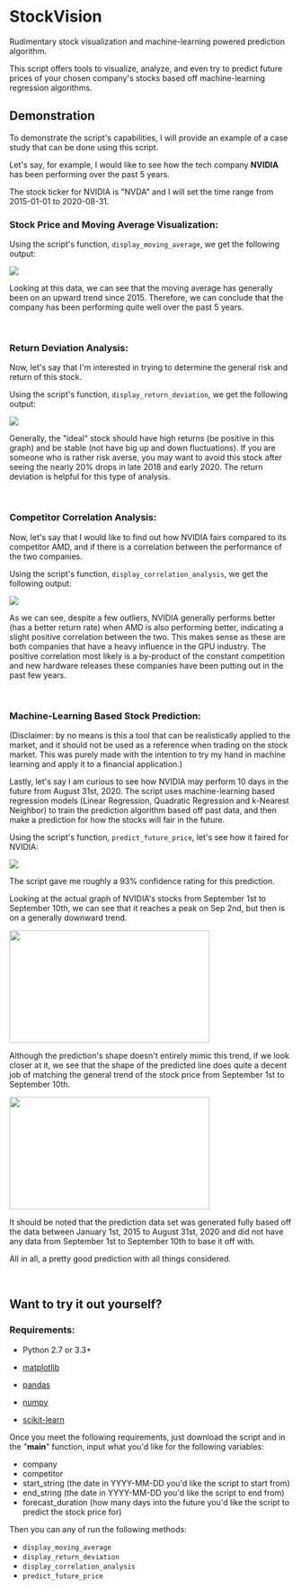 # StockVision
Rudimentary stock visualization and machine-learning powered prediction algorithm.

This script offers tools to visualize, analyze, and even try to predict future prices of your chosen company's stocks based off machine-learning regression algorithms.

## Demonstration

To demonstrate the script's capabilities, I will provide an example of a case study that can be done using this script.

Let's say, for example, I would like to see how the tech company <b>NVIDIA</b> has been performing over the past 5 years.

The stock ticker for NVIDIA is "NVDA" and I will set the time range from 2015-01-01 to 2020-08-31.

### Stock Price and Moving Average Visualization:
Using the script's function, `display_moving_average`, we get the following output:

<img src="https://i.imgur.com/LD0uBfe.png">

Looking at this data, we can see that the moving average has generally been on an upward trend since 2015. Therefore, we can conclude that the company has been performing quite well over the past 5 years.

<br>

### Return Deviation Analysis:
Now, let's say that I'm interested in trying to determine the general risk and return of this stock.

Using the script's function, `display_return_deviation`, we get the following output:

<img src="https://i.imgur.com/XgAh9MA.png">

Generally, the "ideal" stock should have high returns (be positive in this graph) and be stable (not have big up and down fluctuations). If you are someone who is rather risk averse, you may want to avoid this stock after seeing the nearly 20% drops in late 2018 and early 2020. The return deviation is helpful for this type of analysis.

<br>

### Competitor Correlation Analysis:
Now, let's say that I would like to find out how NVIDIA fairs compared to its competitor AMD, and if there is a correlation between the performance of the two companies.

Using the script's function, `display_correlation_analysis`, we get the following output:

<img src="https://i.imgur.com/DcGMTKZ.png">

As we can see, despite a few outliers, NVIDIA generally performs better (has a better return rate) when AMD is also performing better, indicating a slight positive correlation between the two. This makes sense as these are both companies that have a heavy influence in the GPU industry. The positive correlation most likely is a by-product of the constant competition and new hardware releases these companies have been putting out in the past few years.

<br>

### Machine-Learning Based Stock Prediction:
(Disclaimer: by no means is this a tool that can be realistically applied to the market, and it should not be used as a reference when trading on the stock market. This was purely made with the intention to try my hand in machine learning and apply it to a financial application.)

Lastly, let's say I am curious to see how NVIDIA may perform 10 days in the future from August 31st, 2020. The script uses machine-learning based regression models (Linear Regression, Quadratic Regression and k-Nearest Neighbor) to train the prediction algorithm based off past data, and then make a prediction for how the stocks will fair in the future. 

Using the script's function, `predict_future_price`, let's see how it faired for NVIDIA:

<img src="https://i.imgur.com/zdliuu9.png">

The script gave me roughly a 93% confidence rating for this prediction. 

Looking at the actual graph of NVIDIA's stocks from September 1st to September 10th, we can see that it reaches a peak on Sep 2nd, but then is on a generally downward trend. 

<img src="https://i.imgur.com/8gu44uT.png" height="200" width="356">

Although the prediction's shape doesn't entirely mimic this trend, if we look closer at it, we see that the shape of the predicted line does quite a decent job of matching the general trend of the stock price from September 1st to September 10th. 

<img src="https://i.imgur.com/1cgUnCr.png" height="200" width="356">

It should be noted that the prediction data set was generated fully based off the data between January 1st, 2015 to August 31st, 2020 and did not have any data from September 1st to September 10th to base it off with. 

All in all, a pretty good prediction with all things considered.

<br>

Want to try it out yourself?
------------

### Requirements: 
- Python 2.7 or 3.3+

- [matplotlib](http://matplotlib.sourceforge.net)
- [pandas](http://pandas.pydata.org/)
- [numpy](https://numpy.org)
- [scikit-learn](https://scikit-learn.org/stable/)

Once you meet the following requirements, just download the script and in the "__main__" function, input what you'd like for the following variables:
- company
- competitor
- start_string (the date in YYYY-MM-DD you'd like the script to start from)
- end_string (the date in YYYY-MM-DD you'd like the script to end from)
- forecast_duration (how many days into the future you'd like the script to predict the stock price for)

Then you can any of run the following methods:
- `display_moving_average` 
- `display_return_deviation`
- `display_correlation_analysis`
- `predict_future_price`
